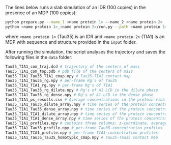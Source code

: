 The lines below runs a slab simulation of an IDR (100 copies) in the presence of an MDP (100 copies):

```bash
python prepare.py --name_1 <name protein 1> --name_2 <name protein 2>
python <name protein 1>_<name protein 2>/run.py --path <name protein 1>_<name protein 2>
```

where `<name protein 1>` (Tau35) is an IDR and `<name protein 2>` (TIA1) is an MDP with sequence and structure provided in the `input` folder.

After running the simulation, the script analyses the trajectory and saves the following files in the `data` folder:

```bash
Tau35_TIA1_com_traj.dcd # trajectory of the centers of mass
Tau35_TIA1_com_top.pdb # pdb file of the centers of mass
Tau35_TIA1_Tau35_TIA1_cmap.npy # Tau35-TIA1 contact map
Tau35_TIA1_Tau35_rg.npy # per-frame Rg's of Tau35
Tau35_TIA1_TIA1_rg.npy # per-frame Rg's of TIA1
Tau35_TIA1_Tau35_rg_dilute.npy # Rg's of A1 LCD in the dilute phase
Tau35_TIA1_Tau35_rg_dense.npy # Rg's of A1 LCD in the dense phase
Tau35_TIA1_ps_results.csv # Average concentrations in the protein-rich and protein-dilute phases
Tau35_TIA1_Tau35_dilute_array.npy # time series of the protein concentration in the dilute phase
Tau35_TIA1_Tau35_dense_array.npy # time series of the protein concentration in the dense phase
Tau35_TIA1_TIA1_dilute_array.npy # time series of the protein concentration in the dilute phase
Tau35_TIA1_TIA1_dense_array.npy # time series of the protein concentration in the dense phase
Tau35_TIA1_profiles.npy # contains three columns: z-coordinate, average Tau35-concentration profile, average TIA1-concentration profile
Tau35_TIA1_Tau35_profile.npy # per-frame Tau35-concentration profiles
Tau35_TIA1_TIA1_profile.npy # per-frame TIA1-concentration profiles
Tau35_TIA1_Tau35_Tau35_homotypic_cmap.npy # Tau35-Tau35 contact map
```

